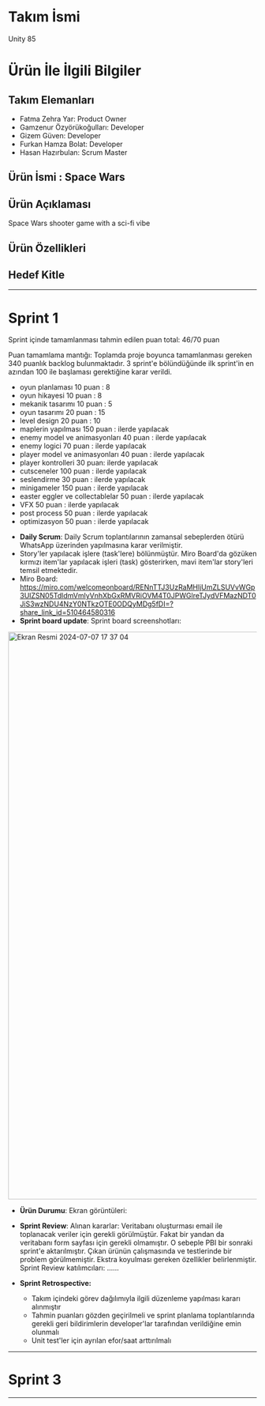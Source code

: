 # **Takım İsmi**

Unity 85

# Ürün İle İlgili Bilgiler

## Takım Elemanları

- Fatma Zehra Yar: Product Owner
- Gamzenur Özyörükoğulları: Developer
- Gizem Güven: Developer
- Furkan Hamza Bolat: Developer
-  Hasan Hazırbulan: Scrum Master 

## Ürün İsmi : Space Wars
 



## Ürün Açıklaması
Space Wars shooter game with a sci-fi vibe


## Ürün Özellikleri


## Hedef Kitle




---

# Sprint 1
Sprint içinde tamamlanması tahmin edilen puan total: 46/70 puan

Puan tamamlama mantığı: Toplamda proje boyunca tamamlanması gereken 340 puanlık backlog bulunmaktadır. 3 sprint'e bölündüğünde ilk sprint'in en azından 100 ile başlaması gerektiğine karar verildi.

* oyun planlaması 10 puan : 8
* oyun hikayesi 10 puan : 8
* mekanik tasarımı 10 puan : 5
* oyun tasarımı 20 puan : 15
* level design 20 puan : 10
* maplerin yapılması 150 puan : ilerde yapılacak
* enemy model ve animasyonları 40 puan : ilerde yapılacak
* enemy logici 70 puan : ilerde yapılacak
* player model ve animasyonları 40 puan : ilerde yapılacak
* player kontrolleri 30 puan: ilerde yapılacak
* cutsceneler 100 puan : ilerde yapılacak
* seslendirme 30 puan : ilerde yapılacak
* minigameler 150 puan : ilerde yapılacak
* easter eggler ve collectablelar 50 puan : ilerde yapılacak
* VFX 50 puan : ilerde yapılacak
* post process 50 puan : ilerde yapılacak
* optimizasyon 50 puan : ilerde yapılacak

- **Daily Scrum**: Daily Scrum toplantılarının zamansal sebeplerden ötürü WhatsApp üzerinden yapılmasına karar verilmiştir.
- Story'ler yapılacak işlere (task'lere) bölünmüştür. Miro Board'da gözüken kırmızı item'lar yapılacak işleri (task) gösterirken, mavi item'lar story'leri temsil etmektedir.
- Miro Board: https://miro.com/welcomeonboard/RENnTTJ3UzRaMHljUmZLSUVvWGp3UlZSN05TdldmVmlyVnhXbGxRMVRiOVM4T0JPWGlreTJydVFMazNDT0JiS3wzNDU4NzY0NTkzOTE0ODQyMDg5fDI=?share_link_id=510464580316
- **Sprint board update**: Sprint board screenshotları:
<img width="1149" alt="Ekran Resmi 2024-07-07 17 37 04" src="https://github.com/hasanhazirbulan/OUA-Bootcamp-Unity-Grup-85/assets/115214634/64d61996-27e2-4ae9-8da9-fb28bc898040">

- **Ürün Durumu**: Ekran görüntüleri:



- **Sprint Review**: 
Alınan kararlar: Veritabanı oluşturması email ile toplanacak veriler için gerekli görülmüştür. Fakat bir yandan da veritabanı form sayfası için gerekli olmamıştır. O sebeple PBI bir sonraki sprint'e aktarılmıştır. Çıkan ürünün çalışmasında ve testlerinde bir problem görülmemiştir. Ekstra koyulması gereken özellikler belirlenmiştir. Sprint Review katılımcıları: ......

- **Sprint Retrospective:**
  - Takım içindeki görev dağılımıyla ilgili düzenleme yapılması kararı alınmıştır
  - Tahmin puanları gözden geçirilmeli ve sprint planlama toplantılarında gerekli geri bildirimlerin developer'lar tarafından verildiğine emin olunmalı
  - Unit test'ler için ayrılan efor/saat arttırılmalı 




---

# Sprint 3

---
